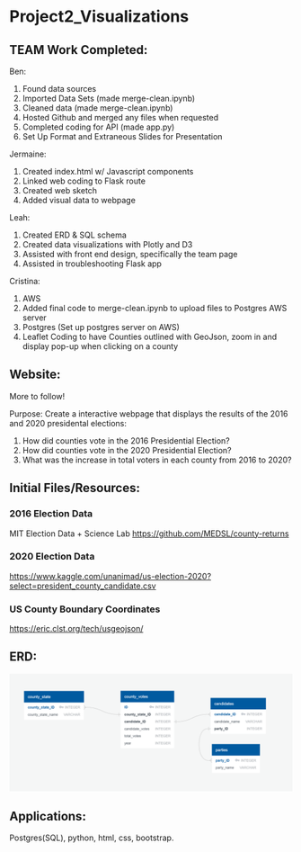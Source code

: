 # Project2_Visualizations

## TEAM Work Completed:
Ben:	
 1. Found data sources
 2. Imported Data Sets (made merge-clean.ipynb)
 3. Cleaned data (made merge-clean.ipynb)
 4. Hosted Github and merged any files when requested
 5. Completed coding for API (made app.py)
 6. Set Up Format and Extraneous Slides for Presentation 
 
Jermaine: 
 1. Created index.html w/ Javascript components
 2. Linked web coding to Flask route
 3. Created web sketch
 4. Added visual data to webpage

Leah:  
 1. Created ERD & SQL schema
 2. Created data visualizations with Plotly and D3
 3. Assisted with front end design, specifically the team page
 4. Assisted in troubleshooting Flask app
	
Cristina: 
 1. AWS 
 2. Added final code to merge-clean.ipynb to upload files to Postgres AWS server
 3. Postgres (Set up postgres server on AWS)
 4. Leaflet Coding to have Counties outlined with GeoJson, zoom in and display pop-up when clicking on a county


## Website:
More to follow!

Purpose: Create a interactive webpage that displays the results of the 2016 and 2020 presidental elections:
 1. How did counties vote in the 2016 Presidential Election?
 2. How did counties vote in the 2020 Presidential Election?
 3. What was the increase in total voters in each county from 2016 to 2020? 
 
## Initial Files/Resources:
 
### 2016 Election Data
MIT Election Data + Science Lab
https://github.com/MEDSL/county-returns

### 2020 Election Data
https://www.kaggle.com/unanimad/us-election-2020?select=president_county_candidate.csv

### US County Boundary Coordinates
https://eric.clst.org/tech/usgeojson/

 
 ## ERD:
 
 ![image of ERD](https://github.com/Storkopolus/Project2_Visualizations/blob/main/images/ERD.PNG)
 
 ## Applications:
 Postgres(SQL), python, html, css, bootstrap.
